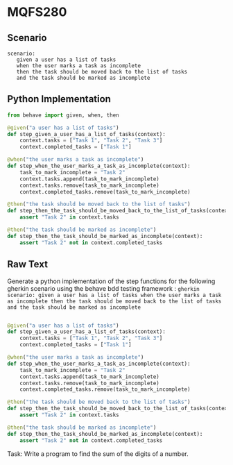 # MQFS280
## Scenario
```gherkin
scenario: 
   given a user has a list of tasks 
   when the user marks a task as incomplete 
   then the task should be moved back to the list of tasks 
   and the task should be marked as incomplete
```


## Python Implementation
```python
from behave import given, when, then

@given("a user has a list of tasks")
def step_given_a_user_has_a_list_of_tasks(context):
    context.tasks = ["Task 1", "Task 2", "Task 3"]
    context.completed_tasks = ["Task 1"]

@when("the user marks a task as incomplete")
def step_when_the_user_marks_a_task_as_incomplete(context):
    task_to_mark_incomplete = "Task 2"
    context.tasks.append(task_to_mark_incomplete)
    context.tasks.remove(task_to_mark_incomplete)
    context.completed_tasks.remove(task_to_mark_incomplete)

@then("the task should be moved back to the list of tasks")
def step_then_the_task_should_be_moved_back_to_the_list_of_tasks(context):
    assert "Task 2" in context.tasks

@then("the task should be marked as incomplete")
def step_then_the_task_should_be_marked_as_incomplete(context):
    assert "Task 2" not in context.completed_tasks
```


## Raw Text
Generate a python implementation of the step functions for the following gherkin scenario using the behave bdd testing framework : ```gherkin scenario: given a user has a list of tasks when the user marks a task as incomplete then the task should be moved back to the list of tasks and the task should be marked as incomplete ```



```python from behave import given, when, then

@given("a user has a list of tasks")
def step_given_a_user_has_a_list_of_tasks(context):
    context.tasks = ["Task 1", "Task 2", "Task 3"]
    context.completed_tasks = ["Task 1"]

@when("the user marks a task as incomplete")
def step_when_the_user_marks_a_task_as_incomplete(context):
    task_to_mark_incomplete = "Task 2"
    context.tasks.append(task_to_mark_incomplete)
    context.tasks.remove(task_to_mark_incomplete)
    context.completed_tasks.remove(task_to_mark_incomplete)

@then("the task should be moved back to the list of tasks")
def step_then_the_task_should_be_moved_back_to_the_list_of_tasks(context):
    assert "Task 2" in context.tasks

@then("the task should be marked as incomplete")
def step_then_the_task_should_be_marked_as_incomplete(context):
    assert "Task 2" not in context.completed_tasks
```

Task: Write a program to find the sum of the digits of a number.
